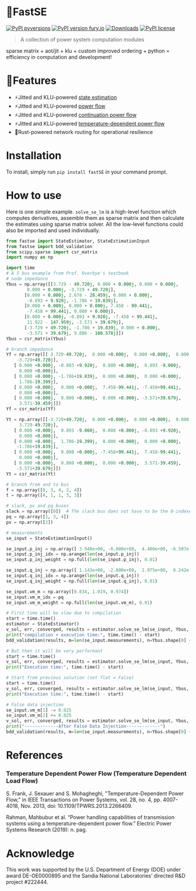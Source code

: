 # 🚀FastSE
[![PyPI pyversions](https://img.shields.io/pypi/pyversions/fastSE.svg)](https://pypi.python.org/pypi/fastSE/)
[![PyPI version fury.io](https://badge.fury.io/py/fastSE.svg)](https://pypi.python.org/pypi/fastSE/)
[![Downloads](https://pepy.tech/badge/fastse)](https://pepy.tech/project/fastse)
[![PyPI license](https://img.shields.io/pypi/l/fastSE.svg)](https://pypi.python.org/pypi/fastSE/)



> A collection of power system computation modules

sparse matrix + aot/jit + klu + custom improved ordering + python
= efficiency in computation and development!

# 🌟Features

* ⚡Jitted and KLU-powered [state estimation](https://github.com/mzy2240/fastSE/blob/master/fastse/se.py)
* ⚡Jitted and KLU-powered [power flow](https://github.com/mzy2240/fastSE/blob/master/fastse/pf.py)
* ⚡Jitted and KLU-powered [continuation power flow](https://github.com/mzy2240/fastSE/blob/master/fastse/cpf.py)
* ⚡Jitted and KLU-powered [temperature-dependent power flow](https://github.com/mzy2240/fastSE/blob/master/fastse/tdpf.py)
* :crab:Rust-powered network routing for operational resilience

# Installation

To install, simply run `pip install fastSE` in your command prompt.

# How to use

Here is one simple example. `solve_se_lm` is a high-level function which
computes derivatives, assemble them as sparse matrix and then calculate the 
estimates using sparse matrix solver. All the low-level functions could also
be imported and used individually.

```python
from fastse import StateEstimator, StateEstimationInput
from fastse import bdd_validation
from scipy.sparse import csr_matrix
import numpy as np

import time
# A 5 bus example from Prof. Overbye's textbook
# node impedance
Ybus = np.array([[3.729 - 49.720j, 0.000 + 0.000j, 0.000 + 0.000j,
        0.000 + 0.000j, -3.729 + 49.720j],
       [0.000 + 0.000j, 2.678 - 28.459j, 0.000 + 0.000j,
        -0.893 + 9.920j, -1.786 + 19.839j],
       [0.000 + 0.000j, 0.000 + 0.000j, 7.458 - 99.441j,
        -7.458 + 99.441j, 0.000 + 0.000j],
       [0.000 + 0.000j, -0.893 + 9.920j, -7.458 + 99.441j,
        11.922 - 147.959j, -3.571 + 39.679j],
       [-3.729 + 49.720j, -1.786 + 19.839j, 0.000 + 0.000j,
        -3.571 + 39.679j, 9.086 - 108.578j]])
Ybus = csr_matrix(Ybus)

# branch impedance
Yf = np.array([[ 3.729-49.720j,  0.000 +0.000j,  0.000 +0.000j,  0.000 +0.000j,
    -3.729+49.720j],
   [ 0.000 +0.000j, -0.893 +9.920j,  0.000 +0.000j,  0.893 -9.060j,
     0.000 +0.000j],
   [ 0.000 +0.000j, -1.786+19.839j,  0.000 +0.000j,  0.000 +0.000j,
     1.786-19.399j],
   [ 0.000 +0.000j,  0.000 +0.000j,  7.458-99.441j, -7.458+99.441j,
     0.000 +0.000j],
   [ 0.000 +0.000j,  0.000 +0.000j,  0.000 +0.000j, -3.571+39.679j,
     3.571-39.459j]])
Yf = csr_matrix(Yf)

Yt = np.array([[-3.729+49.720j,  0.000 +0.000j,  0.000 +0.000j,  0.000 +0.000j,
     3.729-49.720j],
   [ 0.000 +0.000j,  0.893 -9.060j,  0.000 +0.000j, -0.893 +9.920j,
     0.000 +0.000j],
   [ 0.000 +0.000j,  1.786-19.399j,  0.000 +0.000j,  0.000 +0.000j,
    -1.786+19.839j],
   [ 0.000 +0.000j,  0.000 +0.000j, -7.458+99.441j,  7.458-99.441j,
     0.000 +0.000j],
   [ 0.000 +0.000j,  0.000 +0.000j,  0.000 +0.000j,  3.571-39.459j,
    -3.571+39.679j]])
Yt = csr_matrix(Yt)

# branch from and to bus
f = np.array([0, 3, 4, 2, 4])
t = np.array([4, 1, 1, 3, 3])

# slack, pv and pq buses
slack = np.array([0])  # The slack bus does not have to be the 0-indexed bus
pq = np.array([1, 3, 4])
pv = np.array([2])

# measurements
se_input = StateEstimationInput()

se_input.p_inj = np.array([ 3.948e+00, -8.000e+00,  4.400e+00, -6.507e-06, -1.407e-05])
se_input.p_inj_idx = np.arange(len(se_input.p_inj))
se_input.p_inj_weight = np.full(len(se_input.p_inj), 0.01)

se_input.q_inj = np.array([ 1.143e+00, -2.800e+00,  2.975e+00,  6.242e-07,  1.957e-06])
se_input.q_inj_idx = np.arange(len(se_input.q_inj))
se_input.q_inj_weight = np.full(len(se_input.q_inj), 0.01)

se_input.vm_m = np.array([0.834, 1.019, 0.974])
se_input.vm_m_idx = pq
se_input.vm_m_weight = np.full(len(se_input.vm_m), 0.01)

# First time will be slow due to compilation
start = time.time()
estimator = StateEstimator()
v_sol, err, converged, results = estimator.solve_se_lm(se_input, Ybus, Yf, Yt, f, t, slack, pq, pv, flat=True)
print("compilation + execution time:", time.time() - start)
bdd_validation(results, m=len(se_input.measurements), n=Ybus.shape[0] + len(pq) + len(pv))

# But then it will be very performant
start = time.time()
v_sol, err, converged, results = estimator.solve_se_lm(se_input, Ybus, Yf, Yt, f, t, slack, pq, pv, flat=True)
print("Execution time:", time.time() - start)

# Start from previous solution (set flat = False)
start = time.time()
v_sol, err, converged, results = estimator.solve_se_lm(se_input, Ybus, Yf, Yt, f, t, slack, pq, pv, flat=False)
print("Execution time:", time.time() - start)

# False data injection
se_input.vm_m[1] -= 0.025
se_input.vm_m[2] += 0.025
v_sol, err, converged, results = estimator.solve_se_lm(se_input, Ybus, Yf, Yt, f, t, slack, pq, pv)
print("-------------After False Data Injection-------------")
bdd_validation(results, m=len(se_input.measurements), n=Ybus.shape[0] + len(pq) + len(pv))

```

# References

### Temperature Dependent Power Flow (Temperature Dependent Load Flow)

S. Frank, J. Sexauer and S. Mohagheghi, "Temperature-Dependent Power Flow," in IEEE Transactions on Power Systems, vol. 28, no. 4, pp. 4007-4018, Nov. 2013, doi: 10.1109/TPWRS.2013.2266409.

Rahman, Mahbubur et al. “Power handling capabilities of transmission systems using a temperature-dependent power flow.” Electric Power Systems Research (2019): n. pag.

# Acknowledge

This work was supported by the U.S. Department of Energy (DOE) under award DE-OE0000895 and the Sandia National Laboratories’ directed R&D project #222444.
